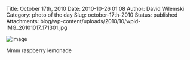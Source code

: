 Title: October 17th, 2010 
Date: 2010-10-26 01:08
Author: David Wilemski
Category: photo of the day
Slug: october-17th-2010
Status: published
Attachments: blog/wp-content/uploads/2010/10/wpid-IMG_20101017_171301.jpg

![image](http://oromis.davidwilemski.com/blog/wp-content/uploads/2010/10/wpid-IMG_20101017_171301.jpg)

Mmm raspberry lemonade
